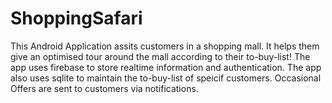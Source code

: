 # ShoppingSafari
This Android Application assits customers in a shopping mall. It helps them give an optimised tour around the mall according to their to-buy-list!
The app uses firebase to store realtime information and authentication.
The app also uses sqlite to maintain the to-buy-list of speicif customers.
Occasional Offers are sent to customers via notifications.
